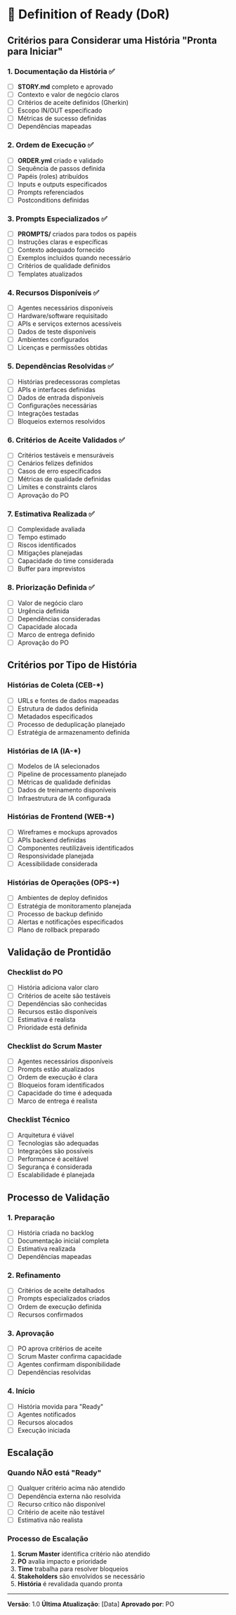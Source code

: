 # 🚀 Definition of Ready (DoR)

## Critérios para Considerar uma História "Pronta para Iniciar"

### 1. Documentação da História ✅
- [ ] **STORY.md** completo e aprovado
- [ ] Contexto e valor de negócio claros
- [ ] Critérios de aceite definidos (Gherkin)
- [ ] Escopo IN/OUT especificado
- [ ] Métricas de sucesso definidas
- [ ] Dependências mapeadas

### 2. Ordem de Execução ✅
- [ ] **ORDER.yml** criado e validado
- [ ] Sequência de passos definida
- [ ] Papéis (roles) atribuídos
- [ ] Inputs e outputs especificados
- [ ] Prompts referenciados
- [ ] Postconditions definidas

### 3. Prompts Especializados ✅
- [ ] **PROMPTS/** criados para todos os papéis
- [ ] Instruções claras e específicas
- [ ] Contexto adequado fornecido
- [ ] Exemplos incluídos quando necessário
- [ ] Critérios de qualidade definidos
- [ ] Templates atualizados

### 4. Recursos Disponíveis ✅
- [ ] Agentes necessários disponíveis
- [ ] Hardware/software requisitado
- [ ] APIs e serviços externos acessíveis
- [ ] Dados de teste disponíveis
- [ ] Ambientes configurados
- [ ] Licenças e permissões obtidas

### 5. Dependências Resolvidas ✅
- [ ] Histórias predecessoras completas
- [ ] APIs e interfaces definidas
- [ ] Dados de entrada disponíveis
- [ ] Configurações necessárias
- [ ] Integrações testadas
- [ ] Bloqueios externos resolvidos

### 6. Critérios de Aceite Validados ✅
- [ ] Critérios testáveis e mensuráveis
- [ ] Cenários felizes definidos
- [ ] Casos de erro especificados
- [ ] Métricas de qualidade definidas
- [ ] Limites e constraints claros
- [ ] Aprovação do PO

### 7. Estimativa Realizada ✅
- [ ] Complexidade avaliada
- [ ] Tempo estimado
- [ ] Riscos identificados
- [ ] Mitigações planejadas
- [ ] Capacidade do time considerada
- [ ] Buffer para imprevistos

### 8. Priorização Definida ✅
- [ ] Valor de negócio claro
- [ ] Urgência definida
- [ ] Dependências consideradas
- [ ] Capacidade alocada
- [ ] Marco de entrega definido
- [ ] Aprovação do PO

## Critérios por Tipo de História

### Histórias de Coleta (CEB-*)
- [ ] URLs e fontes de dados mapeadas
- [ ] Estrutura de dados definida
- [ ] Metadados especificados
- [ ] Processo de deduplicação planejado
- [ ] Estratégia de armazenamento definida

### Histórias de IA (IA-*)
- [ ] Modelos de IA selecionados
- [ ] Pipeline de processamento planejado
- [ ] Métricas de qualidade definidas
- [ ] Dados de treinamento disponíveis
- [ ] Infraestrutura de IA configurada

### Histórias de Frontend (WEB-*)
- [ ] Wireframes e mockups aprovados
- [ ] APIs backend definidas
- [ ] Componentes reutilizáveis identificados
- [ ] Responsividade planejada
- [ ] Acessibilidade considerada

### Histórias de Operações (OPS-*)
- [ ] Ambientes de deploy definidos
- [ ] Estratégia de monitoramento planejada
- [ ] Processo de backup definido
- [ ] Alertas e notificações especificados
- [ ] Plano de rollback preparado

## Validação de Prontidão

### Checklist do PO
- [ ] História adiciona valor claro
- [ ] Critérios de aceite são testáveis
- [ ] Dependências são conhecidas
- [ ] Recursos estão disponíveis
- [ ] Estimativa é realista
- [ ] Prioridade está definida

### Checklist do Scrum Master
- [ ] Agentes necessários disponíveis
- [ ] Prompts estão atualizados
- [ ] Ordem de execução é clara
- [ ] Bloqueios foram identificados
- [ ] Capacidade do time é adequada
- [ ] Marco de entrega é realista

### Checklist Técnico
- [ ] Arquitetura é viável
- [ ] Tecnologias são adequadas
- [ ] Integrações são possíveis
- [ ] Performance é aceitável
- [ ] Segurança é considerada
- [ ] Escalabilidade é planejada

## Processo de Validação

### 1. Preparação
- [ ] História criada no backlog
- [ ] Documentação inicial completa
- [ ] Estimativa realizada
- [ ] Dependências mapeadas

### 2. Refinamento
- [ ] Critérios de aceite detalhados
- [ ] Prompts especializados criados
- [ ] Ordem de execução definida
- [ ] Recursos confirmados

### 3. Aprovação
- [ ] PO aprova critérios de aceite
- [ ] Scrum Master confirma capacidade
- [ ] Agentes confirmam disponibilidade
- [ ] Dependências resolvidas

### 4. Início
- [ ] História movida para "Ready"
- [ ] Agentes notificados
- [ ] Recursos alocados
- [ ] Execução iniciada

## Escalação

### Quando NÃO está "Ready"
- [ ] Qualquer critério acima não atendido
- [ ] Dependência externa não resolvida
- [ ] Recurso crítico não disponível
- [ ] Critério de aceite não testável
- [ ] Estimativa não realista

### Processo de Escalação
1. **Scrum Master** identifica critério não atendido
2. **PO** avalia impacto e prioridade
3. **Time** trabalha para resolver bloqueios
4. **Stakeholders** são envolvidos se necessário
5. **História** é revalidada quando pronta

---

**Versão**: 1.0
**Última Atualização**: [Data]
**Aprovado por**: PO
